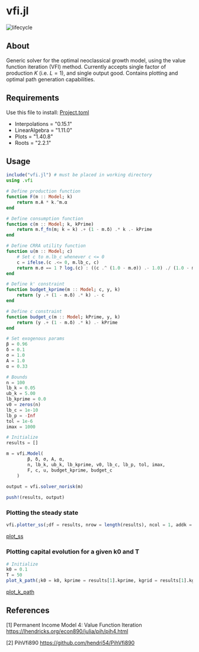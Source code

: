 # vfi.jl

<!-- Tidyverse lifecycle badges, see https://www.tidyverse.org/lifecycle/ Uncomment or delete as needed. -->
![lifecycle](https://img.shields.io/badge/lifecycle-experimental-orange.svg)
<!-- 
![lifecycle](https://img.shields.io/badge/lifecycle-stable-green.svg)
![lifecycle](https://img.shields.io/badge/lifecycle-retired-orange.svg)
![lifecycle](https://img.shields.io/badge/lifecycle-archived-red.svg)
![lifecycle](https://img.shields.io/badge/lifecycle-dormant-blue.svg) 
[![build](https://github.com/avinnofaruk/vfi.jl/workflows/CI/badge.svg)](https://github.com/avinnofaruk/vfi.jl/actions?query=workflow%3ACI)
-->
<!-- Documentation -- uncomment or delete as needed -->
<!--
[![Documentation](https://img.shields.io/badge/docs-stable-blue.svg)](https://avinnofaruk.github.io/vfi.jl/stable)
[![Documentation](https://img.shields.io/badge/docs-master-blue.svg)](https://avinnofaruk.github.io/vfi.jl/dev)
-->
<!-- Aqua badge, see test/runtests.jl -->
<!-- [![Aqua QA](https://raw.githubusercontent.com/JuliaTesting/Aqua.jl/master/badge.svg)](https://github.com/JuliaTesting/Aqua.jl) -->

## About

Generic solver for the optimal neoclassical growth model, using the value function iteration (VFI) method. Currently accepts single factor of production $K$ (i.e. $L=1$), and single output good. Contains plotting and optimal path generation capabilities.

## Requirements

Use this file to install:  [Project.toml](Project.toml)
- Interpolations = "0.15.1"
- LinearAlgebra = "1.11.0"
- Plots = "1.40.8"
- Roots = "2.2.1"

## Usage
```julia
include("vfi.jl") # must be placed in working directory
using .vfi

# Define production function 
function F(m :: Model; k)  
    return m.A * k.^m.α
end

# Define consumption function 
function c(m :: Model; k, kPrime)  
    return m.f_fn(m; k = k) .+ (1 - m.δ) .* k .- kPrime
end

# Define CRRA utility function 
function u(m :: Model; c)  
    # Set c to m.lb_c whenever c <= 0
    c = ifelse.(c .<= 0, m.lb_c, c)
    return m.σ == 1 ? log.(c) : ((c .^ (1.0 - m.σ)) .- 1.0) ./ (1.0 - m.σ) 
end

# Define k' constraint
function budget_kprime(m :: Model; c, y, k)  
    return (y .+ (1 - m.δ) .* k) .- c
end

# Define c constraint
function budget_c(m :: Model; kPrime, y, k)  
    return (y .+ (1 - m.δ) .* k) .- kPrime
end

# Set exogenous params
β = 0.96
δ = 0.1
σ = 1.0
A = 1.0
α = 0.33

# Bounds
n = 100
lb_k = 0.05
ub_k = 5.00
lb_kprime = 0.0
v0 = zeros(n)
lb_c = 1e-10
lb_p = -Inf
tol = 1e-6
imax = 1000

# Initialize
results = []

m = vfi.Model(
        β, δ, σ, A, α,
        n, lb_k, ub_k, lb_kprime, v0, lb_c, lb_p, tol, imax,
        F, c, u, budget_kprime, budget_c
    )
    
output = vfi.solver_norisk(m)

push!(results, output)
```

### Plotting the steady state
```julia
vfi.plotter_ss(;df = results, nrow = length(results), ncol = 1, addk = true, var = :n)
```
[plot_ss](example/plot_ss.svg)

### Plotting capital evolution for a given k0 and T
```julia
# Initialize
k0 = 0.1
T = 50
plot_k_path(;k0 = k0, kprime = results[1].kprime, kgrid = results[1].kgrid, T = T)
```
[plot_k_path](example/plot_k_path.svg)

## References
[1]  Permanent Income Model 4: Value Function Iteration https://lhendricks.org/econ890/julia/pih/pih4.html 

[2]  PihVfi890 https://github.com/hendri54/PihVfi890 